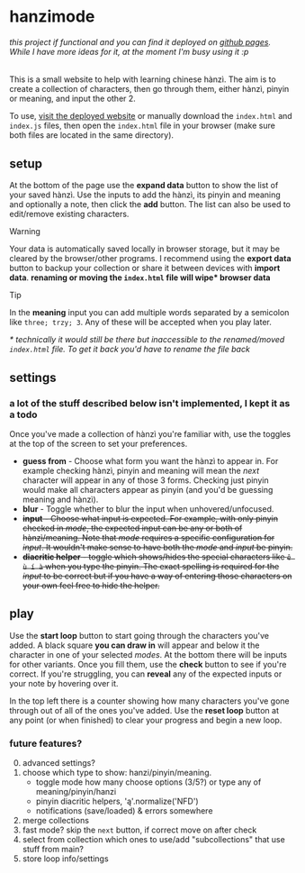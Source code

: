 # hanzimode

###### this project if _functional_ and you can find it deployed on [github pages](https://asasinmode.github.io/hanzimode/). While I have more ideas for it, at the moment I'm busy using it :p

This is a small website to help with learning chinese hànzì. The aim is to create a collection of characters, then go through them, either hànzì, pinyin or meaning, and input the other 2.

To use, [visit the deployed website](https://asasinmode.github.io/hanzimode/) or manually download the `index.html` and `index.js` files, then open the `index.html` file in your browser (make sure both files are located in the same directory).

## setup

At the bottom of the page use the **expand data** button to show the list of your saved hànzì. Use the inputs to add the hànzì, its pinyin and meaning and optionally a note, then click the **add** button. The list can also be used to edit/remove existing characters.

> [!WARNING]
> Your data is automatically saved locally in browser storage, but it may be cleared by the browser/other programs. I recommend using the **export data** button to backup your collection or share it between devices with **import data**.
> **renaming or moving the `index.html` file will wipe\* browser data**

> [!TIP]
> In the **meaning** input you can add multiple words separated by a semicolon like `three; trzy; 3`. Any of these will be accepted when you play later.

_\* technically it would still be there but inaccessible to the renamed/moved `index.html` file. To get it back you'd have to rename the file back_

## settings

### a lot of the stuff described below isn't implemented, I kept it as a todo

Once you've made a collection of hànzì you're familiar with, use the toggles at the top of the screen to set your preferences.

- **guess from** - Choose what form you want the hànzì to appear in. For example checking hànzì, pinyin and meaning will mean the _next_ character will appear in any of those 3 forms. Checking just pinyin would make all characters appear as pinyin (and you'd be guessing meaning and hànzì).
- **blur** - Toggle whether to blur the input when unhovered/unfocused.
- ~~**input** - Choose what input is expected. For example, with only pinyin checked in _mode_, the expected input can be any or both of hànzì/meaning. Note that _mode_ requires a specific configuration for _input_. It wouldn't make sense to have both the _mode_ and _input_ be pinyin.~~
- ~~**diacritic helper** - toggle which shows/hides the special characters like `ê ù í à` when you type the pinyin. The exact spelling is required for the _input_ to be correct but if you have a way of entering those characters on your own feel free to hide the helper.~~

## play

Use the **start loop** button to start going through the characters you've added. A black square **you can draw in** will appear and below it the character in one of your selected _modes_. At the bottom there will be inputs for other variants. Once you fill them, use the **check** button to see if you're correct. If you're struggling, you can **reveal** any of the expected inputs or your note by hovering over it.

In the top left there is a counter showing how many characters you've gone through out of all of the ones you've added. Use the **reset loop** button at any point (or when finished) to clear your progress and begin a new loop.

### future features?

0. advanced settings?
1. choose which type to show: hanzi/pinyin/meaning.
   - toggle mode how many choose options (3/5?) or type any of meaning/pinyin/hanzi
   - pinyin diacritic helpers, 'ą'.normalize('NFD')
   - notifications (save/loaded) & errors somewhere
2. merge collections
3. fast mode? skip the `next` button, if correct move on after check
4. select from collection which ones to use/add "subcollections" that use stuff from main?
5. store loop info/settings
